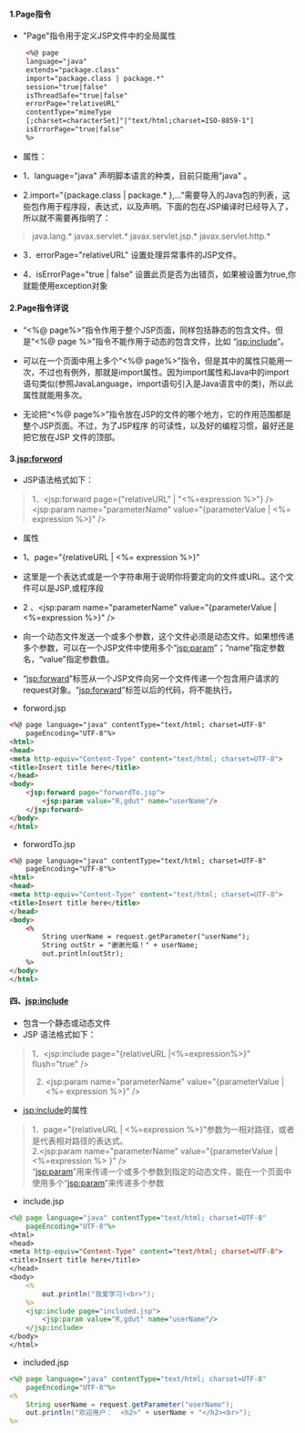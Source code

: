#### 1.Page指令

* "Page"指令用于定义JSP文件中的全局属性
```html
    <%@ page
    language="java"
    extends="package.class"
    import="package.class | package.*"
    session="true|false"
    isThreadSafe="true|false"
    errorPage="relativeURL"
    contentType="mimeType
    [;charset=characterSet]"|"text/html;charset=ISO-8859-1"]
    isErrorPage="true|false"
    %>
```

* 属性：
* 1．language="java"
声明脚本语言的种类，目前只能用"java" 。

* 2.import="{package.class | package.* },..."需要导入的Java包的列表，这些包作用于程序段，表达式，以及声明。下面的包在JSP编译时已经导入了，所以就不需要再指明了：

> java.lang.* 	javax.servlet.* 	 javax.servlet.jsp.* 	 javax.servlet.http.*   

* 3．errorPage="relativeURL"
设置处理异常事件的JSP文件。

* 4．isErrorPage="true | false"
设置此页是否为出错页，如果被设置为true,你就能使用exception对象

#### 2.Page指令详说

* “<%@ page%>”指令作用于整个JSP页面，同样包括静态的包含文件。但是“<%@ page %>”指令不能作用于动态的包含文件，比如 “<jsp:include>”。

* 可以在一个页面中用上多个“<%@ page%>”指令，但是其中的属性只能用一次，不过也有例外，那就是import属性。因为import属性和Java中的import语句类似(参照JavaLanguage，import语句引入是Java语言中的类)，所以此属性就能用多次。 

* 无论把“<%@ page%>”指令放在JSP的文件的哪个地方，它的作用范围都是整个JSP页面。不过，为了JSP程序
的可读性，以及好的编程习惯，最好还是把它放在JSP
文件的顶部。

#### 3.<jsp:forword>
* JSP语法格式如下：
>1．<jsp:forward page={"relativeURL" | "<%=expression %>"} />  
><jsp:param name="parameterName"
>value="{parameterValue | <%= expression %>}" />  

* 属性
* 1、page="{relativeURL | <%= expression %>}"

* 这里是一个表达式或是一个字符串用于说明你将要定向的文件或URL。这个文件可以是JSP,或程序段

* 2 、<jsp:param name="parameterName" value="{parameterValue | <%=expression %>}" />

* 向一个动态文件发送一个或多个参数，这个文件必须是动态文件。如果想传递多个参数，可以在一个JSP文件中使用多个“<jsp:param>”；“name”指定参数名，“value”指定参数值。

* “<jsp:forward>”标签从一个JSP文件向另一个文件传递一个包含用户请求的request对象。“<jsp:forward>”标签以后的代码，将不能执行。 

* forword.jsp
```html
<%@ page language="java" contentType="text/html; charset=UTF-8"
    pageEncoding="UTF-8"%>
<html>
<head>
<meta http-equiv="Content-Type" content="text/html; charset=UTF-8">
<title>Insert title here</title>
</head>
<body>
	<jsp:forward page="forwordTo.jsp">
		<jsp:param value="R,gdut" name="userName"/>
	</jsp:forward>
</body>
</html>
```
* forwordTo.jsp
```html
<%@ page language="java" contentType="text/html; charset=UTF-8"
    pageEncoding="UTF-8"%>
<html>
<head>
<meta http-equiv="Content-Type" content="text/html; charset=UTF-8">
<title>Insert title here</title>
</head>
<body>
	<%
		String userName = request.getParameter("userName");
		String outStr = "谢谢光临！" + userName;
		out.println(outStr);
	%>
</body>
</html>
```

#### 四、<jsp:include>
* 包含一个静态或动态文件
* JSP 语法格式如下：
> 1．<jsp:include page="{relativeURL |<%=expression%>}" flush="true" />   
>
> 2. <jsp:param name="parameterName" value="{parameterValue |<%= expression %>}" />   

* <jsp:include>的属性
> 1．page="{relativeURL | <%=expression %>}"参数为一相对路径，或者是代表相对路径的表达式。   
> 2.<jsp:param name="parameterName" value="{parameterValue | <%=expression %> }" />   
> “<jsp:param>”用来传递一个或多个参数到指定的动态文件，能在一个页面中使用多个“<jsp:param>”来传递多个参数

* include.jsp
```jsp
<%@ page language="java" contentType="text/html; charset=UTF-8"
    pageEncoding="UTF-8"%>
<html>
<head>
<meta http-equiv="Content-Type" content="text/html; charset=UTF-8">
<title>Insert title here</title>
</head>
<body>
	<%
		out.println("我爱学习!<br>");
	%>
	<jsp:include page="included.jsp">
		<jsp:param value="R,gdut" name="userName"/>
	</jsp:include>
</body>
</html>
```
* included.jsp
```jsp
<%@ page language="java" contentType="text/html; charset=UTF-8"
    pageEncoding="UTF-8"%>
<%
	String userName = request.getParameter("userName");
	out.println("欢迎用户：  <h2>" + userName + "</h2><br>");
%>
```
